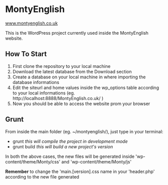 MontyEnglish
============

www.montyenglish.co.uk

This is the WordPress project currently used inside the MontyEnglish website.

How To Start
------------
1. First clone the repository to your local machine
2. Download the latest database from the Download section
3. Create a database on your local machine in where importing the database informations
4. Edit the siteurl and home values inside the wp_options table according to your local informations (eg. http://localhost:8888/MontyEnglish.co.uk/ )
5. Now you should be able to access the website prom your browser

Grunt
-----
From inside the main folder (eg. ~/montyenglish/), just type in your terminal:
  - grunt <i>this will compile the project in development mode</i>
  - grunt build <i>this will build a new project's version</i>

In both the above cases, the new files will be generated inside 'wp-content/theme/Monty/css' and 'wp-content/theme/Monty/js'

<b>Remember</b> to change the 'main.[version].css name in your 'header.php' according to the new file generated